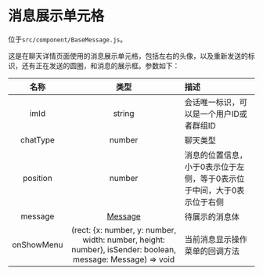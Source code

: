 # 消息展示单元格

位于`src/component/BaseMessage.js`。

这是在聊天详情页面使用的消息展示单元格，包括左右的头像，以及重新发送的标识，还有正在发送的圆圈，和消息的展示框。参数如下：

| 名称 | 类型 | 描述 |
| :-: | :-: | :- |
| imId | string | 会话唯一标识，可以是一个用户ID或者群组ID |
| chatType | number | 聊天类型 |
| position | number | 消息的位置信息，小于0表示位于左侧，等于0表示位于中间，大于0表示位于右侧 |
| message | [Message](zh-cn/struct/Conversation#消息) | 待展示的消息体 |
| onShowMenu | (rect: {x: number, y: number, width: number, height: number}, isSender: boolean, message: Message) => void | 当前消息显示操作菜单的回调方法 |